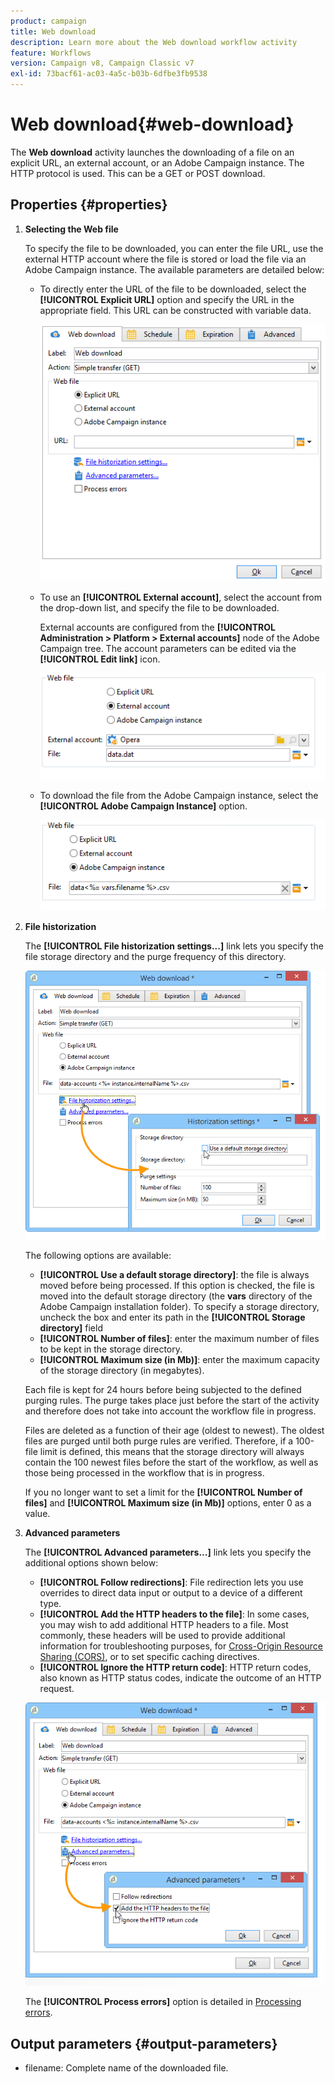 ```yaml
---
product: campaign
title: Web download
description: Learn more about the Web download workflow activity
feature: Workflows
version: Campaign v8, Campaign Classic v7
exl-id: 73bacf61-ac03-4a5c-b03b-6dfbe3fb9538
---
```

# Web download{#web-download}



The **Web download** activity launches the downloading of a file on an explicit URL, an external account, or an Adobe Campaign instance. The HTTP protocol is used. This can be a GET or POST download.

## Properties {#properties}

1. **Selecting the Web file**

   To specify the file to be downloaded, you can enter the file URL, use the external HTTP account where the file is stored or load the file via an Adobe Campaign instance. The available parameters are detailed below:

    * To directly enter the URL of the file to be downloaded, select the **[!UICONTROL Explicit URL]** option and specify the URL in the appropriate field. This URL can be constructed with variable data.
    
      ![](assets/download_web_edit.png)

    * To use an **[!UICONTROL External account]**, select the account from the drop-down list, and specify the file to be downloaded.

      External accounts are configured from the **[!UICONTROL Administration > Platform > External accounts]** node of the Adobe Campaign tree. The account parameters can be edited via the **[!UICONTROL Edit link]** icon.
    
      ![](assets/download_web_edit_external.png)

    * To download the file from the Adobe Campaign instance, select the **[!UICONTROL Adobe Campaign Instance]** option.
    
      ![](assets/download_web_edit_instance.png)

1. **File historization**

   The **[!UICONTROL File historization settings...]** link lets you specify the file storage directory and the purge frequency of this directory.

   ![](assets/download_web_edit_hist.png)

   The following options are available:

    * **[!UICONTROL Use a default storage directory]**: the file is always moved before being processed. If this option is checked, the file is moved into the default storage directory (the **vars** directory of the Adobe Campaign installation folder). To specify a storage directory, uncheck the box and enter its path in the **[!UICONTROL Storage directory]** field 
    * **[!UICONTROL Number of files]**: enter the maximum number of files to be kept in the storage directory.
    * **[!UICONTROL Maximum size (in Mb)]**: enter the maximum capacity of the storage directory (in megabytes).

   Each file is kept for 24 hours before being subjected to the defined purging rules. The purge takes place just before the start of the activity and therefore does not take into account the workflow file in progress.

   Files are deleted as a function of their age (oldest to newest). The oldest files are purged until both purge rules are verified. Therefore, if a 100-file limit is defined, this means that the storage directory will always contain the 100 newest files before the start of the workflow, as well as those being processed in the workflow that is in progress.

   If you no longer want to set a limit for the **[!UICONTROL Number of files]** and **[!UICONTROL Maximum size (in Mb)]** options, enter 0 as a value.

1. **Advanced parameters**

   The **[!UICONTROL Advanced parameters...]** link lets you specify the additional options shown below:
  
    * **[!UICONTROL Follow redirections]**: File redirection lets you use overrides to direct data input or output to a device of a different type.
    * **[!UICONTROL Add the HTTP headers to the file]**: In some cases, you may wish to add additional HTTP headers to a file. Most commonly, these headers will be used to provide additional information for troubleshooting purposes, for [Cross-Origin Resource Sharing (CORS)](https://developer.mozilla.org/docs/Web/HTTP/CORS), or to set specific caching directives.
    * **[!UICONTROL Ignore the HTTP return code]**: HTTP return codes, also known as HTTP status codes, indicate the outcome of an HTTP request.

   ![](assets/download_web_edit_advanced.png)

   The **[!UICONTROL Process errors]** option is detailed in [Processing errors](monitor-workflow-execution.md#processing-errors).

## Output parameters {#output-parameters}

* filename: Complete name of the downloaded file.
